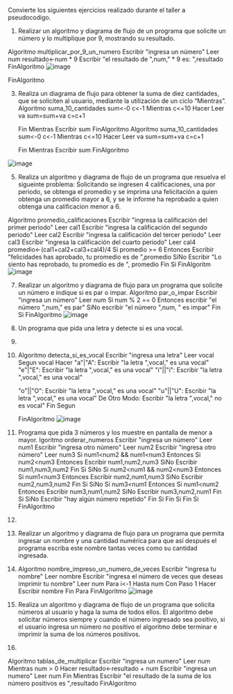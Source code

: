 
Convierte los siguientes ejercicios realizado durante el taller a pseudocodigo.

1. Realizar un algoritmo y diagrama de flujo de un programa que solicite un número y lo multiplique por 9, mostrando su resultado.

Algoritmo multiplicar_por_9_un_numero
	Escribir "ingresa un número"
	Leer num
	resultado<-num * 9
	Escribir "el resultado de ",num," * 9 es: ",resultado
	FinAlgoritmo
	![image](https://user-images.githubusercontent.com/101481278/161452979-b98fd86e-b01b-4c8e-9ece-d137e861a2ef.png)

	
FinAlgoritmo

3. Realiza un diagrama de flujo para obtener la suma de diez cantidades, que se soliciten al usuario, mediante la utilización de un ciclo “Mientras”. 
Algoritmo suma_10_cantidades
	sum<-0
	c<-1
	Mientras c<=10 Hacer
	Leer va
	sum=sum+va
	c=c+1

	
	Fin Mientras
	Escribir sum
	FinAlgoritmo
Algoritmo suma_10_cantidades
	sum<-0
	c<-1
	Mientras c<=10 Hacer
	Leer va
	sum=sum+va
	c=c+1

	
	Fin Mientras
	Escribir sum
	FinAlgoritmo

![image](https://user-images.githubusercontent.com/101481278/161453048-69ab41f5-ae01-4327-a021-7c468d5789d0.png)

	

	

5. Realiza un algoritmo y diagrama de flujo de un programa que resuelva el sigueinte problema: Solicitando se ingresen 4 calificaciones, una por periodo, se obtenga el promedio y se imprima una felicitación a quien obtenga un promedio mayor a 6, y se le informe ha reprobado a quien obtenga una calificacion menor a 6.

Algoritmo promedio_calificaciones
Escribir "ingresa la calificación del primer periodo"
Leer cal1
Escribir "ingresa la calificación del segundo periodo"
Leer cal2
Escribir "ingresa la calificación del tercer periodo"
Leer cal3
Escribir "ingresa la calificación del cuarto periodo"
Leer cal4
promedio<-(cal1+cal2+cal3+cal4)/4
Si promedio >= 6 Entonces
Escribir "felicidades has aprobado, tu promedio es de ",promedio
SiNo
Escribir "Lo siento has reprobado, tu promedio es de ", promedio
Fin Si
FinAlgoritm
![image](https://user-images.githubusercontent.com/101481278/161847729-7e1cd87d-c07e-4891-81f1-ae7689b100aa.png)



7. Realizar un algoritmo y diagrama de flujo para un programa que solicite un número e indique si es par o impar.
Algoritmo par_o_impar
	Escribir "ingresa un número"
	Leer num
	Si num % 2 == 0 Entonces
	escribir "el número ",num," es par"
	SiNo
	escribir "el número ",num, " es impar"
	Fin Si
	FinAlgoritmo
	![image](https://user-images.githubusercontent.com/101481278/161847827-5093e757-5222-4fc2-950e-3c804f5c5340.png)


9. Un programa que pida una letra y detecte si es una vocal.
10. 
11. Algoritmo detecta_si_es_vocal
	Escribir "ingresa una letra"
	Leer vocal
	Segun vocal Hacer
	"a"|"A":
	Escribir "la letra ",vocal," es una vocal"
	"e"|"E":
	Escribir "la letra ",vocal," es una vocal"
	"i"||"i":
	Escribir "la letra ",vocal," es una vocal"
	

	
	"o"||"O":
	Escribir "la letra ",vocal," es una vocal"
	"u"||"U":
	Escribir "la letra ",vocal," es una vocal"
	De Otro Modo:
	Escribir "la letra ",vocal," no es vocal"
	Fin Segun
	
	FinAlgoritmo
	![image](https://user-images.githubusercontent.com/101481278/161453267-bbb53a93-9cca-453c-b9d8-6fc49537a670.png)


11. Programa que pida 3 números y los muestre en pantalla de menor a mayor.
lgoritmo orderar_numeros
	Escribir "ingresa un número"
	Leer num1
	Escribir "ingresa otro número"
	Leer num2
	Escribir "ingresa otro número"
	Leer num3
	Si num1<num2 && num1<num3 Entonces
	Si num2<num3 Entonces
	Escribir num1,num2,num3
	SiNo
	Escribir num1,num3,num2
	Fin Si
	SiNo
	Si num2<num1 && num2<num3 Entonces
	Si num1<num3 Entonces
	Escribir num2,num1,num3
	SiNo
	Escribir num2,num3,num2
	Fin Si
	SiNo
	Si num3<num1 Entonces
	Si num1<num2 Entonces
	Escribir num3,num1,num2
	SiNo
	Escribir num3,num2,num1
	Fin Si
	SiNo
	Escribir "hay algún número repetido"
	Fin Si
	Fin Si
	Fin Si
		FinAlgoritmo


13. 
14. Realizar un algoritmo y diagrama de flujo para un programa que permita ingresar un nombre y una cantidad numérica para que así después el programa escriba este nombre tantas veces como su cantidad ingresada.
15. Algoritmo nombre_impreso_un_numero_de_veces
	Escribir "ingresa tu nombre"
	Leer nombre
	Escribir "ingresa el número de veces que deseas imprimir tu nombre"
	Leer num
	Para i<-1 Hasta num Con Paso 1 Hacer
	Escribir nombre
	Fin Para
	FinAlgoritmo
	![image](https://user-images.githubusercontent.com/101481278/161453374-2eda7c02-3e44-4379-9eaa-e19f738866c0.png)

	
15. Realiza un algoritmo y diagrama de flujo de un programa que solicita números al usuario y haga la suma de todos ellos. El algoritmo debe solicitar números siempre y cuando el número ingresado sea positivo, si el usuario ingresa un número no positivo el algoritmo debe terminar e imprimir la suma de los números positivos.
16. 
Algoritmo tablas_de_multiplicar
	Escribir "ingresa un numero"
	Leer num
	Mientras num > 0 Hacer
	resultado<-resultado + num
	Escribir "ingresa un numero"
	Leer num
	Fin Mientras
	Escribir "el resultado de la suma de los número positivos es ",resultado
	FinAlgoritmo
